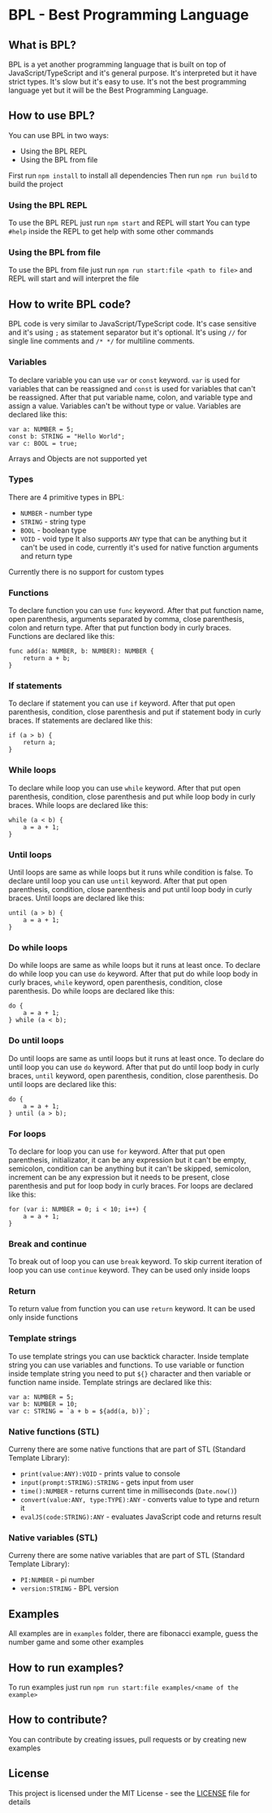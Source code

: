 # BPL - Best Programming Language
## What is BPL?
BPL is a yet another programming language that is built on top of JavaScript/TypeScript and it's general purpose. It's interpreted but it have strict types. It's slow but it's easy to use. It's not the best programming language yet but it will be the Best Programming Language.

## How to use BPL?
You can use BPL in two ways:
- Using the BPL REPL
- Using the BPL from file

First run `npm install` to install all dependencies
Then run `npm run build` to build the project

### Using the BPL REPL
To use the BPL REPL just run `npm start` and REPL will start
You can type `#help` inside the REPL to get help with some other commands

### Using the BPL from file
To use the BPL from file just run `npm run start:file <path to file>` and REPL will start and will interpret the file

## How to write BPL code?
BPL code is very similar to JavaScript/TypeScript code. It's case sensitive and it's using `;` as statement separator but it's optional. It's using `//` for single line comments and `/* */` for multiline comments. 

### Variables
To declare variable you can use `var` or `const` keyword. `var` is used for variables that can be reassigned and `const` is used for variables that can't be reassigned. After that put variable name, colon, and variable type and assign a value. Variables can't be without type or value. Variables are declared like this:
```
var a: NUMBER = 5;
const b: STRING = "Hello World";
var c: BOOL = true;
```

Arrays and Objects are not supported yet

### Types
There are 4 primitive types in BPL:
- `NUMBER` - number type
- `STRING` - string type
- `BOOL` - boolean type
- `VOID` - void type
It also supports `ANY` type that can be anything but it can't be used in code, currently it's used for native function arguments and return type

Currently there is no support for custom types

### Functions
To declare function you can use `func` keyword. After that put function name, open parenthesis, arguments separated by comma, close parenthesis, colon and return type. After that put function body in curly braces. Functions are declared like this:
```
func add(a: NUMBER, b: NUMBER): NUMBER {
    return a + b;
}
```

### If statements
To declare if statement you can use `if` keyword. After that put open parenthesis, condition, close parenthesis and put if statement body in curly braces. If statements are declared like this:
```
if (a > b) {
    return a;
}
```

### While loops
To declare while loop you can use `while` keyword. After that put open parenthesis, condition, close parenthesis and put while loop body in curly braces. While loops are declared like this:
```
while (a < b) {
    a = a + 1;
}
```

### Until loops
Until loops are same as while loops but it runs while condition is false. To declare until loop you can use `until` keyword. After that put open parenthesis, condition, close parenthesis and put until loop body in curly braces. Until loops are declared like this:
```
until (a > b) {
    a = a + 1;
}
```

### Do while loops
Do while loops are same as while loops but it runs at least once. To declare do while loop you can use `do` keyword. After that put do while loop body in curly braces, `while` keyword, open parenthesis, condition, close parenthesis. Do while loops are declared like this:
```
do {
    a = a + 1;
} while (a < b);
```

### Do until loops
Do until loops are same as until loops but it runs at least once. To declare do until loop you can use `do` keyword. After that put do until loop body in curly braces, `until` keyword, open parenthesis, condition, close parenthesis. Do until loops are declared like this:
```
do {
    a = a + 1;
} until (a > b);
```

### For loops
To declare for loop you can use `for` keyword. After that put open parenthesis, initializator, it can be any expression but it can't be empty, semicolon, condition can be anything but it can't be skipped, semicolon, increment can be any expression but it needs to be present, close parenthesis and put for loop body in curly braces. For loops are declared like this:
```
for (var i: NUMBER = 0; i < 10; i++) {
    a = a + 1;
}
```

### Break and continue
To break out of loop you can use `break` keyword. To skip current iteration of loop you can use `continue` keyword. They can be used only inside loops

### Return
To return value from function you can use `return` keyword. It can be used only inside functions

### Template strings
To use template strings you can use backtick character. Inside template string you can use variables and functions. To use variable or function inside template string you need to put `${}` character and then variable or function name inside. Template strings are declared like this:
```
var a: NUMBER = 5;
var b: NUMBER = 10;
var c: STRING = `a + b = ${add(a, b)}`;
```

### Native functions (STL)
Curreny there are some native functions that are part of STL (Standard Template Library):
- `print(value:ANY):VOID` - prints value to console
- `input(prompt:STRING):STRING` - gets input from user
- `time():NUMBER` - returns current time in milliseconds (`Date.now()`)
- `convert(value:ANY, type:TYPE):ANY` - converts value to type and return it
- `evalJS(code:STRING):ANY` - evaluates JavaScript code and returns result

### Native variables (STL)
Curreny there are some native variables that are part of STL (Standard Template Library):
- `PI:NUMBER` - pi number
- `version:STRING` - BPL version


## Examples
All examples are in `examples` folder, there are fibonacci example, guess the number game and some other examples

## How to run examples?
To run examples just run `npm run start:file examples/<name of the example>`

## How to contribute?
You can contribute by creating issues, pull requests or by creating new examples

## License
This project is licensed under the MIT License - see the [LICENSE](LICENSE) file for details